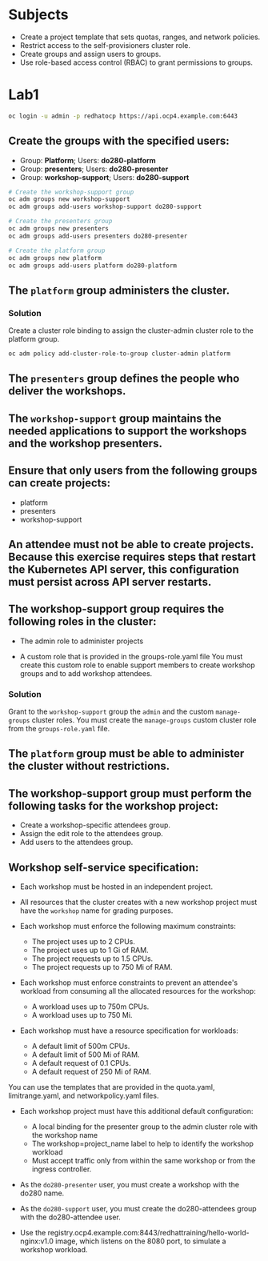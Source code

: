 # Subjects
* Create a project template that sets quotas, ranges, and network policies.
* Restrict access to the self-provisioners cluster role.
* Create groups and assign users to groups.
* Use role-based access control (RBAC) to grant permissions to groups.

# Lab1

```sh
oc login -u admin -p redhatocp https://api.ocp4.example.com:6443
```

## Create the groups with the specified users:
* Group: **Platform**; Users: **do280-platform**
* Group: **presenters**; Users: **do280-presenter**
* Group: **workshop-support**; Users: **do280-support**

```sh
# Create the workshop-support group
oc adm groups new workshop-support
oc adm groups add-users workshop-support do280-support

# Create the presenters group
oc adm groups new presenters
oc adm groups add-users presenters do280-presenter

# Create the platform group
oc adm groups new platform
oc adm groups add-users platform do280-platform

```
## The `platform` group administers the cluster.
### Solution
Create a cluster role binding to assign the cluster-admin cluster role to the platform group.

```sh
oc adm policy add-cluster-role-to-group cluster-admin platform
```

## The `presenters` group defines the people who deliver the workshops.

## The `workshop-support` group maintains the needed applications to support the workshops and the workshop presenters.



## Ensure that only users from the following groups can create projects:
* platform
* presenters
* workshop-support

## An attendee must not be able to create projects. Because this exercise requires steps that restart the Kubernetes API server, this configuration must persist across API server restarts.

## The workshop-support group requires the following roles in the cluster:

* The admin role to administer projects

* A custom role that is provided in the groups-role.yaml file You must create this custom role to enable support members to create workshop groups and to add workshop attendees.

### Solution
Grant to the `workshop-support` group the `admin` and the custom `manage-groups` cluster roles. You must create the `manage-groups` custom cluster role from the `groups⁠-⁠role⁠.⁠yaml` file.

## The `platform` group must be able to administer the cluster without restrictions.

## The workshop-support group must perform the following tasks for the workshop project:
* Create a workshop-specific attendees group.
* Assign the edit role to the attendees group.
* Add users to the attendees group. 

## Workshop self-service specification:
* Each workshop must be hosted in an independent project.
* All resources that the cluster creates with a new workshop project must have the `workshop` name for grading purposes.

* Each workshop must enforce the following maximum constraints:
  * The project uses up to 2 CPUs.
  * The project uses up to 1 Gi of RAM.
  * The project requests up to 1.5 CPUs.
  * The project requests up to 750 Mi of RAM.

* Each workshop must enforce constraints to prevent an attendee's workload from consuming all the allocated resources for the workshop:
  * A workload uses up to 750m CPUs.
  * A workload uses up to 750 Mi.

* Each workshop must have a resource specification for workloads:
  * A default limit of 500m CPUs.
  * A default limit of 500 Mi of RAM.
  * A default request of 0.1 CPUs.
  * A default request of 250 Mi of RAM.

You can use the templates that are provided in the quota.yaml, limitrange.yaml, and networkpolicy.yaml files.

* Each workshop project must have this additional default configuration:
  * A local binding for the presenter group to the admin cluster role with the workshop name
  * The workshop=project_name label to help to identify the workshop workload
  * Must accept traffic only from within the same workshop or from the ingress controller.

* As the `do280-presenter` user, you must create a workshop with the do280 name.

* As the `do280-support` user, you must create the do280-attendees group with the do280-attendee user.

* Use the registry.ocp4.example.com:8443/redhattraining/hello-world-nginx:v1.0 image, which listens on the 8080 port, to simulate a workshop workload.